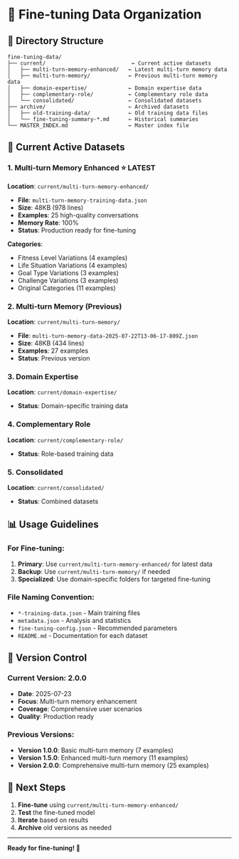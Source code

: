 # 🎯 **Fine-tuning Data Organization**

## **📁 Directory Structure**

```
fine-tuning-data/
├── current/                           ← Current active datasets
│   ├── multi-turn-memory-enhanced/   ← Latest multi-turn memory data
│   ├── multi-turn-memory/            ← Previous multi-turn memory data
│   ├── domain-expertise/             ← Domain expertise data
│   ├── complementary-role/           ← Complementary role data
│   └── consolidated/                 ← Consolidated datasets
├── archive/                          ← Archived datasets
│   ├── old-training-data/            ← Old training data files
│   └── fine-tuning-summary-*.md      ← Historical summaries
└── MASTER_INDEX.md                   ← Master index file
```

## **🚀 Current Active Datasets**

### **1. Multi-turn Memory Enhanced** ⭐ **LATEST**
**Location**: `current/multi-turn-memory-enhanced/`
- **File**: `multi-turn-memory-training-data.json`
- **Size**: 48KB (978 lines)
- **Examples**: 25 high-quality conversations
- **Memory Rate**: 100%
- **Status**: Production ready for fine-tuning

**Categories**:
- Fitness Level Variations (4 examples)
- Life Situation Variations (4 examples)
- Goal Type Variations (3 examples)
- Challenge Variations (3 examples)
- Original Categories (11 examples)

### **2. Multi-turn Memory (Previous)**
**Location**: `current/multi-turn-memory/`
- **File**: `multi-turn-memory-data-2025-07-22T13-06-17-809Z.json`
- **Size**: 48KB (434 lines)
- **Examples**: 27 examples
- **Status**: Previous version

### **3. Domain Expertise**
**Location**: `current/domain-expertise/`
- **Status**: Domain-specific training data

### **4. Complementary Role**
**Location**: `current/complementary-role/`
- **Status**: Role-based training data

### **5. Consolidated**
**Location**: `current/consolidated/`
- **Status**: Combined datasets

## **📊 Usage Guidelines**

### **For Fine-tuning**:
1. **Primary**: Use `current/multi-turn-memory-enhanced/` for latest data
2. **Backup**: Use `current/multi-turn-memory/` if needed
3. **Specialized**: Use domain-specific folders for targeted fine-tuning

### **File Naming Convention**:
- `*-training-data.json` - Main training files
- `metadata.json` - Analysis and statistics
- `fine-tuning-config.json` - Recommended parameters
- `README.md` - Documentation for each dataset

## **🔄 Version Control**

### **Current Version**: 2.0.0
- **Date**: 2025-07-23
- **Focus**: Multi-turn memory enhancement
- **Coverage**: Comprehensive user scenarios
- **Quality**: Production ready

### **Previous Versions**:
- **Version 1.0.0**: Basic multi-turn memory (7 examples)
- **Version 1.5.0**: Enhanced multi-turn memory (11 examples)
- **Version 2.0.0**: Comprehensive multi-turn memory (25 examples)

## **🎯 Next Steps**

1. **Fine-tune** using `current/multi-turn-memory-enhanced/`
2. **Test** the fine-tuned model
3. **Iterate** based on results
4. **Archive** old versions as needed

---

**Ready for fine-tuning! 🚀** 